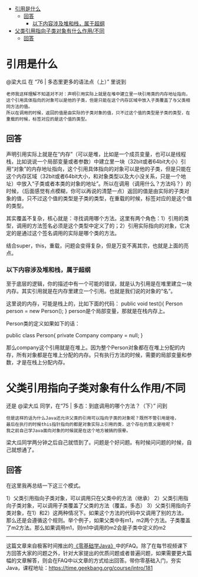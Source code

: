 - [引用是什么](#%e5%bc%95%e7%94%a8%e6%98%af%e4%bb%80%e4%b9%88)
  - [回答](#%e5%9b%9e%e7%ad%94)
    - [以下内容涉及堆和栈，属于超纲](#%e4%bb%a5%e4%b8%8b%e5%86%85%e5%ae%b9%e6%b6%89%e5%8f%8a%e5%a0%86%e5%92%8c%e6%a0%88%e5%b1%9e%e4%ba%8e%e8%b6%85%e7%ba%b2)
- [父类引用指向子类对象有什么作用/不同](#%e7%88%b6%e7%b1%bb%e5%bc%95%e7%94%a8%e6%8c%87%e5%90%91%e5%ad%90%e7%b1%bb%e5%af%b9%e8%b1%a1%e6%9c%89%e4%bb%80%e4%b9%88%e4%bd%9c%e7%94%a8%e4%b8%8d%e5%90%8c)
  - [回答](#%e5%9b%9e%e7%ad%94-1)

# 引用是什么

@梁大瓜 在 “76 | 多态里更多的语法点（上）” 里说到

```
老师我这样理解不知道对不对：声明引用实际上就是在堆中建立里一块引用类的内存地址指向，
这个引用具体指向的对象可以是他的子类，但是只能在这个内存区域中放入子类覆盖了与父类相同方法的值。
所以在调用的时候，返回的值是由实际的子类对象的值，只不过这个值的类型是子类的类型，在重载的时候，标签对应的是这个值的类型。
```

## 回答

声明引用实际上就是在“内存”（可以是堆，比如是一个成员变量，也可以是线程栈，比如说说一个局部变量或者参数）中建立里一块（32bit或者64bit大小）引用“对象”的内存地址指向，这个引用具体指向的对象可以是他的子类，但是只能在这个内存区域（32bit或者64bit大小，和对象类型以及大小没关系，只是一个地址）中放入“子类或者本类的对象的地址”。所以在调用（调用什么？方法吗？）的时候，（后面感觉有点模糊，你可以再说的清楚一点）返回的值是由实际的子类对象的值，只不过这个值的类型是子类的类型，在重载的时候，标签对应的是这个值的类型。


其实覆盖不复杂，核心就是：寻找调用哪个方法。这里有两个角色：1）引用的类型，调用的方法签名必须是这个类型中定义了的；2）引用实际指向的对象，它决定的是通过这个签名调用的实际是哪个类的方法。

结合super，this，重载，问题会变得复杂，但是万变不离其宗，也就是上面的亮点。

### 以下内容涉及堆和栈，属于超纲


至于底层的逻辑，你的描述中有一个可能的错误，就是认为引用是在堆里建立一块内存。其实引用就是在内存里建立一个引用。也就是我们说的对象的“名”。

这里说的内存，可能是栈上的，比如下面的代码：
public void test(){
    Person person = new Person();
}
person是个局部变量，那就是在栈内存上。

Person类的定义如果如下的话：

public class Person{
    private Company company = null;
}

那么company这个引用就是在堆上。因为整个Person对象都在在堆上分配的内存，所有对象都是在堆上分配的内存。只有执行方法的时候，需要的局部变量和参数，才是在栈上分配内存。


# 父类引用指向子类对象有什么作用/不同

还是 @梁大瓜 同学，在“75 | 多态：到底调用的哪个方法？（下）” 问到

```
但是这样的话为什么Java还允许父类的引用可以指向子类的对象呢？既然不管引用是啥，
最后在执行的时候this指针指向的都是对象实际上引用的类，这个存在的意义是啥呢？
我之前自己学Java面向对象的时候就是在这个地方被搞的很晕。
```

梁大瓜同学两分钟之后自己就悟到了。问题是个好问题。有时候问问题的时候，自己就想通了。

## 回答


在这里我再总结一下这三个模式。

1）父类引用指向子类对象，可以调用只在父类中的方法（继承）
2）父类引用指向子类对象，可以调用子类覆盖了父类的方法（覆盖，多态）
3）父类引用指向子类对象，在1）和2）这两种情况下。如果这个方法的代码中又调用了别的方法，那么还是会遵循这个规则。举个例子，如果父类中有m1，m2两个方法。子类覆盖了m2方法。那么如果调用m1，则m1中调用的m2会是子类中定义的m2







***

这篇文章来自极客时间推出的[《零基础学Java》](https://time.geekbang.org/course/intro/181)中的FAQ。除了在每节视频课下方回答大家的问题之外，针对大家提出的优质问题或者普遍问题，如果需要更大篇幅的文章解答，则会在FAQ中以文章的方式给出回答。带你零基础入门，夯实Java，课程地址：https://time.geekbang.org/course/intro/181


